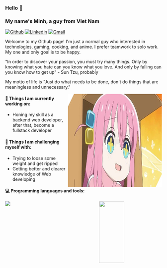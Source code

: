 ### Hello 👋 
### My name's Minh, a guy from Viet Nam 

[![Github](https://img.shields.io/badge/-Github-000?style=flat&logo=Github&logoColor=white)](https://github.com/Minh0511)
[![Linkedin](https://img.shields.io/badge/-LinkedIn-blue?style=flat&logo=Linkedin&logoColor=white)](https://www.linkedin.com/in/vuminhpham/)
[![Gmail](https://img.shields.io/badge/-Gmail-c14438?style=flat&logo=Gmail&logoColor=white)](mailto:vuminhpham2001@gmail.com)

Welcome to my Github page! I'm just a normal guy who interested in technologies, gaming, cooking, and anime. I prefer teamwork to solo work. My one and only goal is to be happy.

"In order to discover your passion, you must try many things. Only by knowing what you hate can you know what you love. And only by falling can you know how to get up" - Sun Tzu, probably 

My motto of life is "Just do what needs to be done, don't do things that are meaningless and unnecessary."

<img align="right" alt="img" src="bocchi.jpg" width="60%" height="300px" />


#### 🌱 Things I am currently working on: 
- Honing my skill as a backend web developer, after that, become a fullstack developer

#### :muscle: Things I am challenging myself with:
- Trying to loose some weight and get ripped
- Getting better and clearer knowledge of Web developing

#### :computer: Programming languages and tools:  

<div>
	<img width="50%" align='left'  src="https://github-readme-stats.vercel.app/api?username=Minh0511&show_icons=true&theme=monokai" />
	<img width="40%" height='200px' align='right'  src="https://github-readme-stats.vercel.app/api/top-langs/?username=Minh0511&layout=compact&theme=monokai" />
</div>
